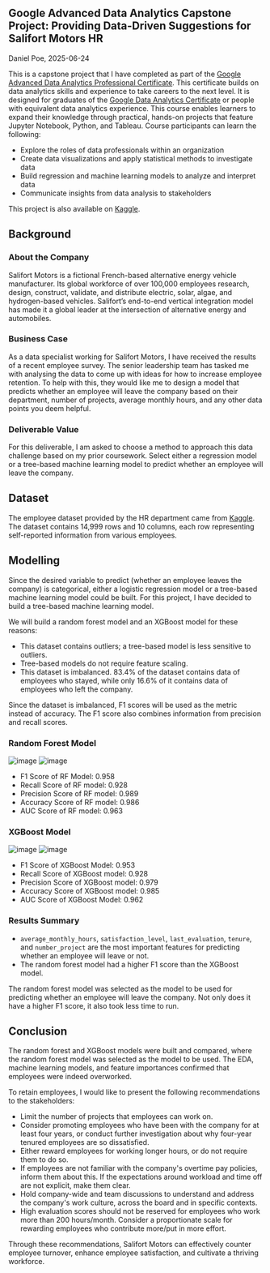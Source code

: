 Google Advanced Data Analytics Capstone Project: Providing Data-Driven Suggestions for Salifort Motors HR
---
Daniel Poe, 2025-06-24

This is a capstone project that I have completed as part of the [Google Advanced Data Analytics Professional Certificate](https://www.coursera.org/professional-certificates/google-advanced-data-analytics). This certificate builds on data analytics skills and experience to take careers to the next level. It is designed for graduates of the [Google Data Analytics Certificate](https://www.coursera.org/professional-certificates/google-data-analytics) or people with equivalent data analytics experience. This course enables learners to expand their knowledge through practical, hands-on projects that feature Jupyter Notebook, Python, and Tableau. Course participants can learn the following:

- Explore the roles of data professionals within an organization 
- Create data visualizations and apply statistical methods to investigate data
- Build regression and machine learning models to analyze and interpret data
- Communicate insights from data analysis to stakeholders

This project is also available on [Kaggle](https://www.kaggle.com/code/phildanielpoe/google-advanced-data-analytics-capstone-project).

## Background

### About the Company
Salifort Motors is a fictional French-based alternative energy vehicle manufacturer. Its global workforce of over 100,000 employees research, design, construct, validate, and distribute electric, solar, algae, and hydrogen-based vehicles. Salifort’s end-to-end vertical integration model has made it a global leader at the intersection of alternative energy and automobiles.

### Business Case
As a data specialist working for Salifort Motors, I have received the results of a recent employee survey. The senior leadership team has tasked me with analysing the data to come up with ideas for how to increase employee retention. To help with this, they would like me to design a model that predicts whether an employee will leave the company based on their department, number of projects, average monthly hours, and any other data points you deem helpful. 

### Deliverable Value
For this deliverable, I am asked to choose a method to approach this data challenge based on my prior coursework. Select either a regression model or a tree-based machine learning model to predict whether an employee will leave the company.

## Dataset
The employee dataset provided by the HR department came from [Kaggle](https://www.kaggle.com/datasets/mfaisalqureshi/hr-analytics-and-job-prediction). The dataset contains 14,999 rows and 10 columns, each row representing self-reported information from various employees.

## Modelling

Since the desired variable to predict (whether an employee leaves the company) is categorical, either a logistic regression model or a tree-based machine learning model could be built. For this project, I have decided to build a tree-based machine learning model.

We will build a random forest model and an XGBoost model for these reasons:

- This dataset contains outliers; a tree-based model is less sensitive to outliers.
- Tree-based models do not require feature scaling.
- This dataset is imbalanced. 83.4% of the dataset contains data of employees who stayed, while only 16.6% of it contains data of employees who left the company.

Since the dataset is imbalanced, F1 scores will be used as the metric instead of accuracy. The F1 score also combines information from precision and recall scores.

### Random Forest Model
![image](https://github.com/user-attachments/assets/ff4fc29b-ef11-446e-aad5-007ce02d25f4)
![image](https://github.com/user-attachments/assets/ea5fd4ae-d2ac-4798-9b78-a2f3a797fa77)

- F1 Score of RF Model: 0.958
- Recall Score of RF model: 0.928
- Precision Score of RF model: 0.989
- Accuracy Score of RF model: 0.986
- AUC Score of RF model: 0.963

### XGBoost Model
![image](https://github.com/user-attachments/assets/b8d9e88f-deeb-428a-87f0-da6c166fcefe)
![image](https://github.com/user-attachments/assets/0a8fb013-4e1d-48d9-8d93-e69749599892)

- F1 Score of XGBoost Model: 0.953
- Recall Score of XGBoost model: 0.928
- Precision Score of XGBoost model: 0.979
- Accuracy Score of XGBoost model: 0.985
- AUC Score of XGBoost Model: 0.962

### Results Summary
- `average_monthly_hours`, `satisfaction_level`, `last_evaluation`, `tenure`, and `number_project` are the most important features for predicting whether an employee will leave or not.
- The random forest model had a higher F1 score than the XGBoost model.

The random forest model was selected as the model to be used for predicting whether an employee will leave the company. Not only does it have a higher F1 score, it also took less time to run.

## Conclusion
The random forest and XGBoost models were built and compared, where the random forest model was selected as the model to be used. The EDA, machine learning models, and feature importances confirmed that employees were indeed overworked.

To retain employees, I would like to present the following recommendations to the stakeholders:

- Limit the number of projects that employees can work on.
- Consider promoting employees who have been with the company for at least four years, or conduct further investigation about why four-year tenured employees are so dissatisfied.
- Either reward employees for working longer hours, or do not require them to do so.
- If employees are not familiar with the company's overtime pay policies, inform them about this. If the expectations around workload and time off are not explicit, make them clear.
- Hold company-wide and team discussions to understand and address the company's work culture, across the board and in specific contexts.
- High evaluation scores should not be reserved for employees who work more than 200 hours/month. Consider a proportionate scale for rewarding employees who contribute more/put in more effort.

Through these recommendations, Salifort Motors can effectively counter employee turnover, enhance employee satisfaction, and cultivate a thriving workforce.
